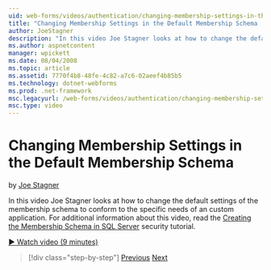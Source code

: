 ```yaml
---
uid: web-forms/videos/authentication/changing-membership-settings-in-the-default-membership-schema
title: "Changing Membership Settings in the Default Membership Schema | Microsoft Docs"
author: JoeStagner
description: "In this video Joe Stagner looks at how to change the default settings of the membership schema to conform to the specific needs of an custom application. For..."
ms.author: aspnetcontent
manager: wpickett
ms.date: 08/04/2008
ms.topic: article
ms.assetid: 7770f4b8-48fe-4c82-a7c6-02aeef4b85b5
ms.technology: dotnet-webforms
ms.prod: .net-framework
msc.legacyurl: /web-forms/videos/authentication/changing-membership-settings-in-the-default-membership-schema
msc.type: video
---
```

Changing Membership Settings in the Default Membership Schema
====================
by [Joe Stagner](https://github.com/JoeStagner)

In this video Joe Stagner looks at how to change the default settings of the membership schema to conform to the specific needs of an custom application. For additional information about this video, read the [Creating the Membership Schema in SQL Server](../../overview/older-versions-security/membership/creating-the-membership-schema-in-sql-server-vb.md) security tutorial.

[&#9654; Watch video (9 minutes)](https://channel9.msdn.com/Blogs/ASP-NET-Site-Videos/changing-membership-settings-in-the-default-membership-schema)

> [!div class="step-by-step"]
> [Previous](configuring-sql-to-work-with-membership-schemas.md)
> [Next](creating-user-accounts-with-the-create-user-wizard.md)
